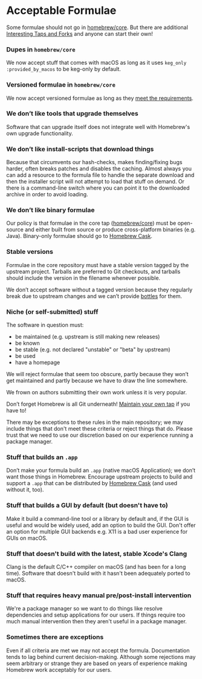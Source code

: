 # Acceptable Formulae

Some formulae should not go in
[homebrew/core](https://github.com/Homebrew/homebrew-core). But there are
additional [Interesting Taps and Forks](Interesting-Taps-and-Forks.md) and anyone can start their
own!

### Dupes in `homebrew/core`
We now accept stuff that comes with macOS as long as it uses `keg_only :provided_by_macos` to be keg-only by default.

### Versioned formulae in `homebrew/core`
We now accept versioned formulae as long as they [meet the requirements](Versions.md).

### We don’t like tools that upgrade themselves
Software that can upgrade itself does not integrate well with Homebrew's own
upgrade functionality.

### We don’t like install-scripts that download things
Because that circumvents our hash-checks, makes finding/fixing bugs
harder, often breaks patches and disables the caching. Almost always you
can add a resource to the formula file to handle the
separate download and then the installer script will not attempt to load
that stuff on demand. Or there is a command-line switch where you can
point it to the downloaded archive in order to avoid loading.

### We don’t like binary formulae
Our policy is that formulae in the core tap
([homebrew/core](https://github.com/Homebrew/homebrew-core)) must be open-source
and either built from source or produce cross-platform binaries (e.g. Java).
Binary-only formulae should go to
[Homebrew Cask](https://github.com/caskroom/homebrew-cask).

### Stable versions
Formulae in the core repository must have a stable version tagged by
the upstream project. Tarballs are preferred to Git checkouts, and
tarballs should include the version in the filename whenever possible.

We don’t accept software without a tagged version because they regularly break
due to upstream changes and we can’t provide [bottles](Bottles.md) for them.

### Niche (or self-submitted) stuff
The software in question must:

* be maintained (e.g. upstream is still making new releases)
* be known
* be stable (e.g. not declared "unstable" or "beta" by upstream)
* be used
* have a homepage

We will reject formulae that seem too obscure, partly because they won’t
get maintained and partly because we have to draw the line somewhere.

We frown on authors submitting their own work unless it is very popular.

Don’t forget Homebrew is all Git underneath!
[Maintain your own tap](How-to-Create-and-Maintain-a-Tap.md) if you have to!

There may be exceptions to these rules in the main repository; we may
include things that don't meet these criteria or reject things that do.
Please trust that we need to use our discretion based on our experience
running a package manager.

### Stuff that builds an `.app`
Don’t make your formula build an `.app` (native macOS Application); we
don’t want those things in Homebrew. Encourage upstream projects to build and support a `.app` that can be distributed by [Homebrew Cask](https://github.com/caskroom/homebrew-cask) (and used without it, too).

### Stuff that builds a GUI by default (but doesn't have to)
Make it build a command-line tool or a library by default and, if the GUI is useful and would be widely used, add an option to build the GUI. Don't offer an option for multiple GUI backends e.g. X11 is a bad user experience for GUIs on macOS.

### Stuff that doesn't build with the latest, stable Xcode's Clang
Clang is the default C/C++ compiler on macOS (and has been for a long time). Software that doesn't build with it hasn't been adequately ported to macOS.

### Stuff that requires heavy manual pre/post-install intervention
We're a package manager so we want to do things like resolve dependencies and setup applications for our users. If things require too much manual intervention then they aren't useful in a package manager.

### Sometimes there are exceptions
Even if all criteria are met we may not accept the formula.
Documentation tends to lag behind current decision-making. Although some
rejections may seem arbitrary or strange they are based on years of
experience making Homebrew work acceptably for our users.
